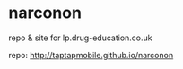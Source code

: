 narconon
========

repo & site for lp.​drug-education.co.uk

repo: http://taptapmobile.github.io/narconon
